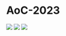 # AoC-2023


![](https://img.shields.io/badge/day%20📅-10-blue)
![](https://img.shields.io/badge/stars%20⭐-4-yellow)
![](https://img.shields.io/badge/days%20completed-2-red)
